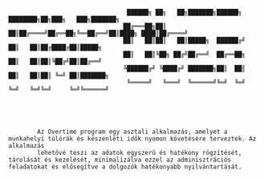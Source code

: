 
                                     ██████╗ ██╗   ██╗███████╗██████╗ ████████╗██╗███╗   ███╗███████╗
                                    ██╔═══██╗██║   ██║██╔════╝██╔══██╗╚══██╔══╝██║████╗ ████║██╔════╝
                                    ██║   ██║██║   ██║█████╗  ██████╔╝   ██║   ██║██╔████╔██║█████╗  
                                    ██║   ██║╚██╗ ██╔╝██╔══╝  ██╔══██╗   ██║   ██║██║╚██╔╝██║██╔══╝  
                                    ╚██████╔╝ ╚████╔╝ ███████╗██║  ██║   ██║   ██║██║ ╚═╝ ██║███████╗
                                     ╚═════╝   ╚═══╝  ╚══════╝╚═╝  ╚═╝   ╚═╝   ╚═╝╚═╝     ╚═╝╚══════╝
                                                                                                     

                                                                 


            Az Overtime program egy asztali alkalmazás, amelyet a munkahelyi túlórák és készenléti idők nyomon követésére terveztek. Az alkalmazás 
            lehetővé teszi az adatok egyszerű és hatékony rögzítését, tárolását és kezelését, minimalizálva ezzel az adminisztrációs feladatokat és elősegítve a dolgozók hatékonyabb nyilvántartását.

